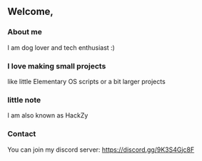 ## Welcome,


### About me
I am dog lover and tech enthusiast :)


### I love making small projects
like little Elementary OS scripts or a bit larger projects


### little note
I am also known as HackZy

### Contact

You can join my discord server:
https://discord.gg/9K3S4Gjc8F
